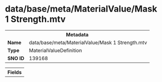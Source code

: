 <h1>data/base/meta/MaterialValue/Mask 1 Strength.mtv</h1><table><tr><th colspan="100%">Metadata</th></tr><tr><td><b>Name</b></td><td>data/base/meta/MaterialValue/Mask 1 Strength.mtv</td></tr><tr><td><b>Type</b></td><td>MaterialValueDefinition</td></tr><tr><td><b>SNO ID</b></td><td>139168</td></tr></table>

<table><tr><th colspan="100%">Fields</th></tr></table>

